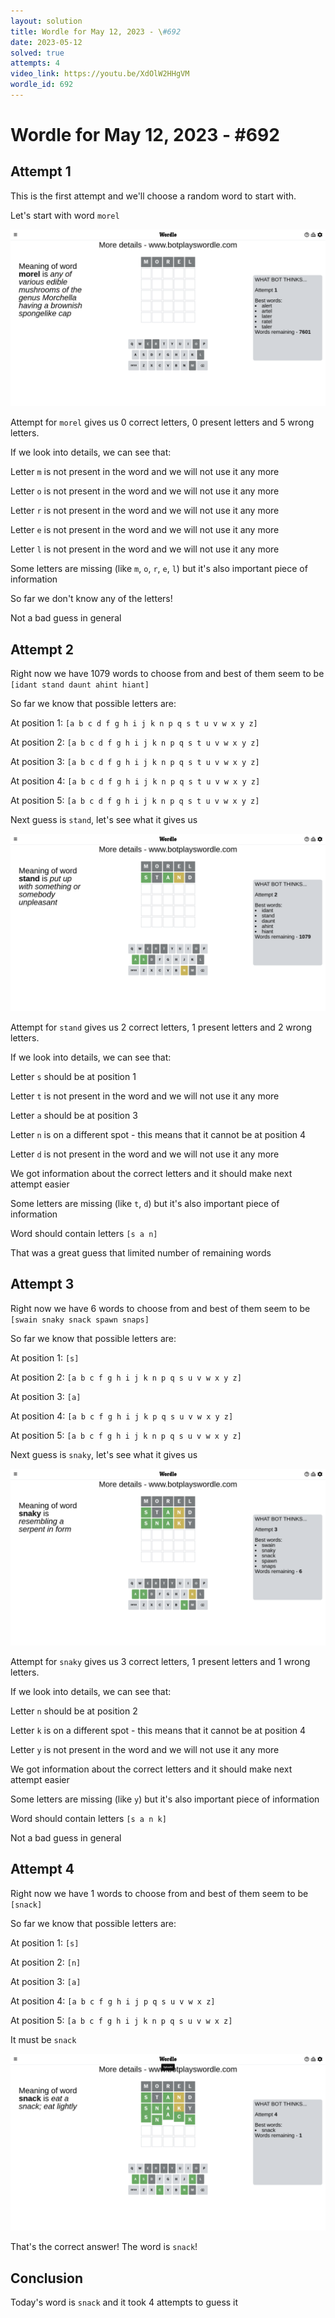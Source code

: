 ```yaml
---
layout: solution
title: Wordle for May 12, 2023 - \#692
date: 2023-05-12
solved: true
attempts: 4
video_link: https://youtu.be/XdOlW2HHgVM
wordle_id: 692
---
```


# Wordle for May 12, 2023 - \#692

## Attempt 1

This is the first attempt and we'll choose a random word to start with.

Let's start with word `morel`

![Attempt 1](2023-05-12/attempt-1.png)

Attempt for `morel` gives us 0 correct letters, 0 present letters and 5 wrong letters.

If we look into details, we can see that:

Letter `m` is not present in the word and we will not use it any more

Letter `o` is not present in the word and we will not use it any more

Letter `r` is not present in the word and we will not use it any more

Letter `e` is not present in the word and we will not use it any more

Letter `l` is not present in the word and we will not use it any more

Some letters are missing (like `m`, `o`, `r`, `e`, `l`) but it's also important piece of information

So far we don't know any of the letters!

Not a bad guess in general



## Attempt 2

Right now we have 1079 words to choose from and best of them seem to be `[idant stand daunt ahint hiant]`

So far we know that possible letters are:

At position 1: `[a b c d f g h i j k n p q s t u v w x y z]`

At position 2: `[a b c d f g h i j k n p q s t u v w x y z]`

At position 3: `[a b c d f g h i j k n p q s t u v w x y z]`

At position 4: `[a b c d f g h i j k n p q s t u v w x y z]`

At position 5: `[a b c d f g h i j k n p q s t u v w x y z]`

Next guess is `stand`, let's see what it gives us

![Attempt 2](2023-05-12/attempt-2.png)

Attempt for `stand` gives us 2 correct letters, 1 present letters and 2 wrong letters.

If we look into details, we can see that:

Letter `s` should be at position 1

Letter `t` is not present in the word and we will not use it any more

Letter `a` should be at position 3

Letter `n` is on a different spot - this means that it cannot be at position 4

Letter `d` is not present in the word and we will not use it any more

We got information about the correct letters and it should make next attempt easier

Some letters are missing (like `t`, `d`) but it's also important piece of information

Word should contain letters `[s a n]`

That was a great guess that limited number of remaining words



## Attempt 3

Right now we have 6 words to choose from and best of them seem to be `[swain snaky snack spawn snaps]`

So far we know that possible letters are:

At position 1: `[s]`

At position 2: `[a b c f g h i j k n p q s u v w x y z]`

At position 3: `[a]`

At position 4: `[a b c f g h i j k p q s u v w x y z]`

At position 5: `[a b c f g h i j k n p q s u v w x y z]`

Next guess is `snaky`, let's see what it gives us

![Attempt 3](2023-05-12/attempt-3.png)

Attempt for `snaky` gives us 3 correct letters, 1 present letters and 1 wrong letters.

If we look into details, we can see that:

Letter `n` should be at position 2

Letter `k` is on a different spot - this means that it cannot be at position 4

Letter `y` is not present in the word and we will not use it any more

We got information about the correct letters and it should make next attempt easier

Some letters are missing (like `y`) but it's also important piece of information

Word should contain letters `[s a n k]`

Not a bad guess in general



## Attempt 4

Right now we have 1 words to choose from and best of them seem to be `[snack]`

So far we know that possible letters are:

At position 1: `[s]`

At position 2: `[n]`

At position 3: `[a]`

At position 4: `[a b c f g h i j p q s u v w x z]`

At position 5: `[a b c f g h i j k n p q s u v w x z]`

It must be `snack`

![Attempt 4](2023-05-12/attempt-4.png)

That's the correct answer! The word is `snack`!

## Conclusion

Today's word is `snack` and it took 4 attempts to guess it


